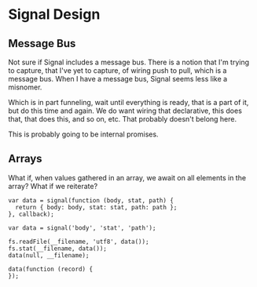 # Signal Design

## Message Bus

Not sure if Signal includes a message bus. There is a notion that I'm trying to
capture, that I've yet to capture, of wiring push to pull, which is a message
bus. When I have a message bus, Signal seems less like a misnomer.

Which is in part funneling, wait until everything is ready, that is a part of
it, but do this time and again. We do want wiring that declarative, this does
that, that does this, and so on, etc. That probably doesn't belong here.

This is probably going to be internal promises.

## Arrays

What if, when values gathered in an array,  we await on all elements in the
array? What if we reiterate?

```
var data = signal(function (body, stat, path) {
  return { body: body, stat: stat, path: path };
}, callback);

var data = signal('body', 'stat', 'path');

fs.readFile(__filename, 'utf8', data());
fs.stat(__filename, data());
data(null, __filename);

data(function (record) {
});
```

